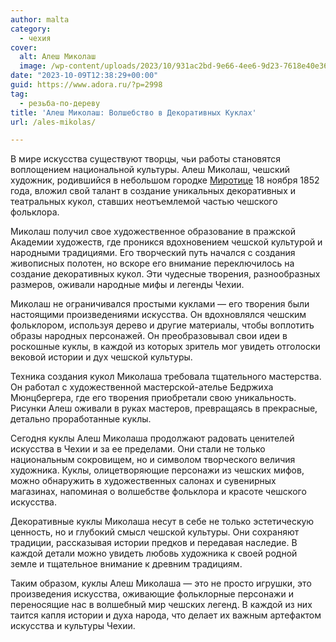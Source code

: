```yaml
---
author: malta
category:
  - чехия
cover:
  alt: Алеш Миколаш
  image: /wp-content/uploads/2023/10/931ac2bd-9e66-4ee6-9d23-7618e40e36ee-jpg.webp
date: "2023-10-09T12:38:29+00:00"
guid: https://www.adora.ru/?p=2998
tag:
  - резьба-по-дереву
title: 'Алеш Миколаш: Волшебство в Декоративных Куклах'
url: /ales-mikolas/

---
```

В мире искусства существуют творцы, чьи работы становятся воплощением национальной культуры. Алеш Миколаш, чешский художник, родившийся в небольшом городке [Миротице](https://www.mirotice.cz/) 18 ноября 1852 года, вложил свой талант в создание уникальных декоративных и театральных кукол, ставших неотъемлемой частью чешского фольклора.

Миколаш получил свое художественное образование в пражской Академии художеств, где проникся вдохновением чешской культурой и народными традициями. Его творческий путь начался с создания живописных полотен, но вскоре его внимание переключилось на создание декоративных кукол. Эти чудесные творения, разнообразных размеров, оживали народные мифы и легенды Чехии.

Миколаш не ограничивался простыми куклами — его творения были настоящими произведениями искусства. Он вдохновлялся чешским фольклором, используя дерево и другие материалы, чтобы воплотить образы народных персонажей. Он преобразовывал свои идеи в роскошные куклы, в каждой из которых зритель мог увидеть отголоски вековой истории и дух чешской культуры.

Техника создания кукол Миколаша требовала тщательного мастерства. Он работал с художественной мастерской-ателье Бедржиха Мюнцбергера, где его творения приобретали свою уникальность. Рисунки Алеш оживали в руках мастеров, превращаясь в прекрасные, детально проработанные куклы.

Сегодня куклы Алеш Миколаша продолжают радовать ценителей искусства в Чехии и за ее пределами. Они стали не только национальным сокровищем, но и символом творческого величия художника. Куклы, олицетворяющие персонажи из чешских мифов, можно обнаружить в художественных салонах и сувенирных магазинах, напоминая о волшебстве фольклора и красоте чешского искусства.

Декоративные куклы Миколаша несут в себе не только эстетическую ценность, но и глубокий смысл чешской культуры. Они сохраняют традиции, рассказывая истории предков и передавая наследие. В каждой детали можно увидеть любовь художника к своей родной земле и тщательное внимание к древним традициям.

Таким образом, куклы Алеш Миколаша — это не просто игрушки, это произведения искусства, оживающие фольклорные персонажи и переносящие нас в волшебный мир чешских легенд. В каждой из них таится капля истории и духа народа, что делает их важным артефактом искусства и культуры Чехии.
